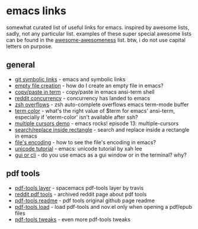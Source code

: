 # emacs links

somewhat curated list of useful links for emacs. inspired by awesome lists, sadly, not any particular list. examples of these super special awesome lists can be found in the [awesome-awesomeness](https://github.com/bayandin/awesome-awesomeness) list. btw, i do not use capital letters on purpose.

## general

* [git symbolic links](https://stackoverflow.com/questions/15390178/emacs-and-symbolic-links#15391387) - emacs and symbolic links
* [empty file creation](https://stackoverflow.com/questions/2592095/how-do-i-create-an-empty-file-in-emacs) - how do I create an empty file in emacs?
* [copy/paste in term](https://stackoverflow.com/questions/2886184/copy-paste-in-emacs-ansi-term-shell) - copy/paste in emacs ansi-term shell
* [reddit concurrency](https://www.reddit.com/r/emacs/comments/5hw4ne/concurrency_has_landed/) - concurrency has landed to emacs
* [zsh overflows](https://stackoverflow.com/questions/31460260/zsh-auto-complete-overflows-emacs-term-mode-buffer) - zsh auto-complete overflows emacs term-mode buffer
* [term color](https://unix.stackexchange.com/questions/91977/whats-the-right-value-of-term-for-emacs-ansi-term-especially-if-eterm-color) - what's the right value of $term for emacs' ansi-term, especially if 'eterm-color' isn't available after ssh?
* [multiple cursors demo](http://emacsrocks.com/e13.html) - emacs rocks! episode 13: multiple-cursors
* [search/replace inside rectangle](https://stackoverflow.com/questions/11130546/search-and-replace-inside-a-rectangle-in-emacs) - search and replace inside a rectangle in emacs
* [file's encoding](https://stackoverflow.com/questions/10500323/how-to-see-the-files-encoding-in-emacs#10500912) - how to see the file's encoding in emacs?
* [unicode tutorial](http://ergoemacs.org/emacs/emacs_n_unicode.html) - emacs: unicode tutorial by xah lee
* [gui or cli](https://www.reddit.com/r/emacs/comments/7bh79w/do_you_use_emacs_as_a_gui_window_or_in_the/) - do you use emacs as a gui window or in the terminal? why?

## pdf tools

* [pdf-tools layer](http://develop.spacemacs.org/layers/+tools/pdf-tools/README.html) - spacemacs pdf-tools layer by travis
* [reddit pdf tools]() - archived reddit page about pdf tools
* [pdf-tools readme](https://github.com/politza/pdf-tools) - pdf tools original github page readme
* [pdf-tools load](https://www.reddit.com/r/emacs/comments/6zvtc6/load_pdftools_and_novel_only_when_opening_a/) - load pdf-tools and nov.el only when opening a pdf/epub files
* [pdf-tools tweaks]() - even more pdf-tools tweaks

